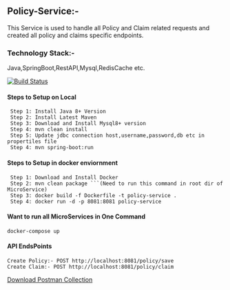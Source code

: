 ## Policy-Service:-
This Service is used to handle all Policy and Claim related requests and created all policy and claims specific endpoints.
### Technology Stack:-
 Java,SpringBoot,RestAPI,Mysql,RedisCache etc.

[![Build Status](https://travis-ci.org/joemccann/dillinger.svg?branch=master)](https://travis-ci.org/joemccann/dillinger)

#### Steps to Setup on Local
```
 Step 1: Install Java 8+ Version
 Step 2: Install Latest Maven
 Step 3: Download and Install Mysql8+ version
 Step 4: mvn clean install
 Step 5: Update jdbc connection host,username,password,db etc in propertiles file
 Step 4: mvn spring-boot:run
``` 
#### Steps to Setup in docker enviornment
```
 Step 1: Download and Install Docker
 Step 2: mvn clean package ```(Need to run this command in root dir of MicroService)
 Step 3: docker build -f Dockerfile -t policy-service .
 Step 4: docker run -d -p 8081:8081 policy-service
```
#### Want to run all MicroServices in One Command
```docker-compose up```

#### API EndsPoints
```
Create Policy:- POST http://localhost:8081/policy/save
Create Claim:- POST http://localhost:8081/policy/claim

```
[Download Postman Collection](https://github.com/sagarmal624/RedisLabs-Policy-Service/blob/master/Redis%20Lab.postman_collection.json)